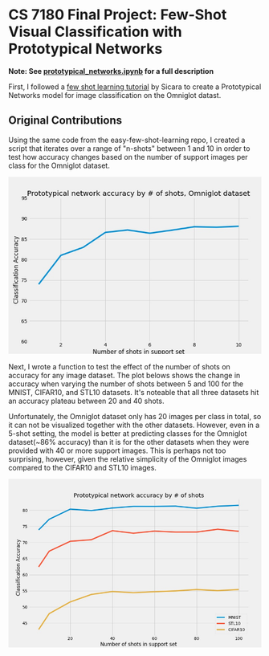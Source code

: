 
# CS 7180 Final Project: Few-Shot Visual Classification with Prototypical Networks

**Note: See [prototypical_networks.ipynb](https://github.com/cbt87/PrototypicalNetworks---CS7180-final/blob/main/prototypical_networks.ipynb) for a full description**

First, I followed a [few shot learning tutorial](https://github.com/sicara/easy-few-shot-learning/blob/master/notebooks/my_first_few_shot_classifier.ipynb) by Sicara to create a Prototypical Networks model for image classification on the Omniglot datast. 

## Original Contributions

Using the same code from the easy-few-shot-learning repo, I created a script that iterates over a range of "n-shots" between 1 and 10 in order to test how accuracy changes based on the number of support images per class for the Omniglot dataset.

<img src="figs/omniglot.jpg">


Next, I wrote a function to test the effect of the number of shots on accuracy for any image dataset. The plot belows shows the change in accuracy when varying the number of shots between 5 and 100 for the MNIST, CIFAR10, and STL10 datasets. It's noteable that all three datasets hit an accuracy plateau between 20 and 40 shots.

Unfortunately, the Omniglot dataset only has 20 images per class in total, so it can not be visualized together with the other datasets. However, even in a 5-shot setting, the model is better at predicting classes for the Omniglot dataset(~86% accuracy) than it is for the other datasets when they were provided with 40 or more support images. This is perhaps not too surprising, however, given the relative simplicity of the Omniglot images compared to the CIFAR10 and STL10 images.

<img src="figs/n_shot_fig.jpg">
